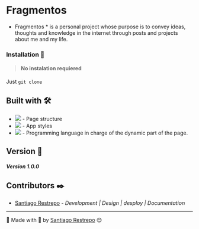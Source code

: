 # Fragmentos

* Fragmentos * is a personal project whose purpose is to convey ideas, thoughts and knowledge in the internet through posts and projects about me and my life.

### Installation 🔧

> #### No instalation requiered
Just `git clone`

## Built with 🛠️

* <img src="https://shields.io/badge/html5-brown?logo=html5&logoColor=white&style=for-the-badge"> - Page structure
* <img src="https://shields.io/badge/css3-blue?logo=css3&style=for-the-badge"> - App styles
* <img src="https://shields.io/badge/javascript-black?logo=javascript&style=for-the-badge"> - Programming language in charge of the dynamic part of the page.

## Version 📌

##### Version 1.0.0

## Contributors ✒️

* [Santiago Restrepo](https://github.com/Santiago-Restrepo) - *Development | Design | desploy | Documentation*

---
📖 Made with 💜 by [Santiago Restrepo](https://github.com/santiago-restrepo) 😊
